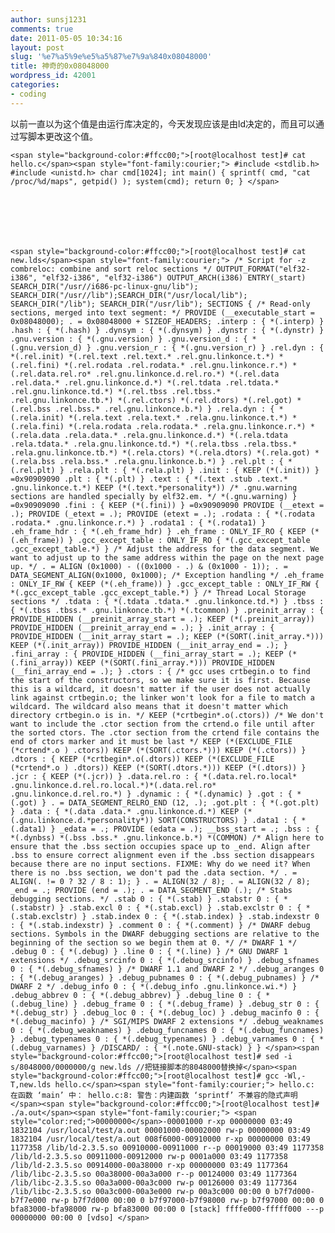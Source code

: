 ```yaml
---
author: sunsj1231
comments: true
date: 2011-05-05 10:34:16
layout: post
slug: '%e7%a5%9e%e5%a5%87%e7%9a%840x08048000'
title: 神奇的0x08048000
wordpress_id: 42001
categories:
- coding
---
```


以前一直以为这个值是由运行库决定的，今天发现应该是由ld决定的，而且可以通过写脚本更改这个值。

<!-- more -->

    
    <span style="background-color:#ffcc00;">[root@localhost test]# cat hello.c</span><span style="font-family:courier;"> #include <stdlib.h> #include <unistd.h> char cmd[1024]; int main() { sprintf( cmd, "cat /proc/%d/maps", getpid() ); system(cmd); return 0; } </span>






    
    <span style="background-color:#ffcc00;">[root@localhost test]# cat new.lds</span><span style="font-family:courier;"> /* Script for -z combreloc: combine and sort reloc sections */ OUTPUT_FORMAT("elf32-i386", "elf32-i386", "elf32-i386") OUTPUT_ARCH(i386) ENTRY(_start) SEARCH_DIR("/usr//i686-pc-linux-gnu/lib"); SEARCH_DIR("/usr//lib");SEARCH_DIR("/usr/local/lib"); SEARCH_DIR("/lib"); SEARCH_DIR("/usr/lib"); SECTIONS { /* Read-only sections, merged into text segment: */ PROVIDE (__executable_start = 0x08048000); . = 0x08048000 + SIZEOF_HEADERS; .interp : { *(.interp) } .hash : { *(.hash) } .dynsym : { *(.dynsym) } .dynstr : { *(.dynstr) } .gnu.version : { *(.gnu.version) } .gnu.version_d : { *(.gnu.version_d) } .gnu.version_r : { *(.gnu.version_r) } .rel.dyn : { *(.rel.init) *(.rel.text .rel.text.* .rel.gnu.linkonce.t.*) *(.rel.fini) *(.rel.rodata .rel.rodata.* .rel.gnu.linkonce.r.*) *(.rel.data.rel.ro* .rel.gnu.linkonce.d.rel.ro.*) *(.rel.data .rel.data.* .rel.gnu.linkonce.d.*) *(.rel.tdata .rel.tdata.* .rel.gnu.linkonce.td.*) *(.rel.tbss .rel.tbss.* .rel.gnu.linkonce.tb.*) *(.rel.ctors) *(.rel.dtors) *(.rel.got) *(.rel.bss .rel.bss.* .rel.gnu.linkonce.b.*) } .rela.dyn : { *(.rela.init) *(.rela.text .rela.text.* .rela.gnu.linkonce.t.*) *(.rela.fini) *(.rela.rodata .rela.rodata.* .rela.gnu.linkonce.r.*) *(.rela.data .rela.data.* .rela.gnu.linkonce.d.*) *(.rela.tdata .rela.tdata.* .rela.gnu.linkonce.td.*) *(.rela.tbss .rela.tbss.* .rela.gnu.linkonce.tb.*) *(.rela.ctors) *(.rela.dtors) *(.rela.got) *(.rela.bss .rela.bss.* .rela.gnu.linkonce.b.*) } .rel.plt : { *(.rel.plt) } .rela.plt : { *(.rela.plt) } .init : { KEEP (*(.init)) } =0x90909090 .plt : { *(.plt) } .text : { *(.text .stub .text.* .gnu.linkonce.t.*) KEEP (*(.text.*personality*)) /* .gnu.warning sections are handled specially by elf32.em. */ *(.gnu.warning) } =0x90909090 .fini : { KEEP (*(.fini)) } =0x90909090 PROVIDE (__etext = .); PROVIDE (_etext = .); PROVIDE (etext = .); .rodata : { *(.rodata .rodata.* .gnu.linkonce.r.*) } .rodata1 : { *(.rodata1) } .eh_frame_hdr : { *(.eh_frame_hdr) } .eh_frame : ONLY_IF_RO { KEEP (*(.eh_frame)) } .gcc_except_table : ONLY_IF_RO { *(.gcc_except_table .gcc_except_table.*) } /* Adjust the address for the data segment. We want to adjust up to the same address within the page on the next page up. */ . = ALIGN (0x1000) - ((0x1000 - .) & (0x1000 - 1)); . = DATA_SEGMENT_ALIGN(0x1000, 0x1000); /* Exception handling */ .eh_frame : ONLY_IF_RW { KEEP (*(.eh_frame)) } .gcc_except_table : ONLY_IF_RW { *(.gcc_except_table .gcc_except_table.*) } /* Thread Local Storage sections */ .tdata : { *(.tdata .tdata.* .gnu.linkonce.td.*) } .tbss : { *(.tbss .tbss.* .gnu.linkonce.tb.*) *(.tcommon) } .preinit_array : { PROVIDE_HIDDEN (__preinit_array_start = .); KEEP (*(.preinit_array)) PROVIDE_HIDDEN (__preinit_array_end = .); } .init_array : { PROVIDE_HIDDEN (__init_array_start = .); KEEP (*(SORT(.init_array.*))) KEEP (*(.init_array)) PROVIDE_HIDDEN (__init_array_end = .); } .fini_array : { PROVIDE_HIDDEN (__fini_array_start = .); KEEP (*(.fini_array)) KEEP (*(SORT(.fini_array.*))) PROVIDE_HIDDEN (__fini_array_end = .); } .ctors : { /* gcc uses crtbegin.o to find the start of the constructors, so we make sure it is first. Because this is a wildcard, it doesn't matter if the user does not actually link against crtbegin.o; the linker won't look for a file to match a wildcard. The wildcard also means that it doesn't matter which directory crtbegin.o is in. */ KEEP (*crtbegin*.o(.ctors)) /* We don't want to include the .ctor section from the crtend.o file until after the sorted ctors. The .ctor section from the crtend file contains the end of ctors marker and it must be last */ KEEP (*(EXCLUDE_FILE (*crtend*.o ) .ctors)) KEEP (*(SORT(.ctors.*))) KEEP (*(.ctors)) } .dtors : { KEEP (*crtbegin*.o(.dtors)) KEEP (*(EXCLUDE_FILE (*crtend*.o ) .dtors)) KEEP (*(SORT(.dtors.*))) KEEP (*(.dtors)) } .jcr : { KEEP (*(.jcr)) } .data.rel.ro : { *(.data.rel.ro.local* .gnu.linkonce.d.rel.ro.local.*)*(.data.rel.ro* .gnu.linkonce.d.rel.ro.*) } .dynamic : { *(.dynamic) } .got : { *(.got) } . = DATA_SEGMENT_RELRO_END (12, .); .got.plt : { *(.got.plt) } .data : { *(.data .data.* .gnu.linkonce.d.*) KEEP (*(.gnu.linkonce.d.*personality*)) SORT(CONSTRUCTORS) } .data1 : { *(.data1) } _edata = .; PROVIDE (edata = .); __bss_start = .; .bss : { *(.dynbss) *(.bss .bss.* .gnu.linkonce.b.*) *(COMMON) /* Align here to ensure that the .bss section occupies space up to _end. Align after .bss to ensure correct alignment even if the .bss section disappears because there are no input sections. FIXME: Why do we need it? When there is no .bss section, we don't pad the .data section. */ . = ALIGN(. != 0 ? 32 / 8 : 1); } . = ALIGN(32 / 8); . = ALIGN(32 / 8); _end = .; PROVIDE (end = .); . = DATA_SEGMENT_END (.); /* Stabs debugging sections. */ .stab 0 : { *(.stab) } .stabstr 0 : { *(.stabstr) } .stab.excl 0 : { *(.stab.excl) } .stab.exclstr 0 : { *(.stab.exclstr) } .stab.index 0 : { *(.stab.index) } .stab.indexstr 0 : { *(.stab.indexstr) } .comment 0 : { *(.comment) } /* DWARF debug sections. Symbols in the DWARF debugging sections are relative to the beginning of the section so we begin them at 0. */ /* DWARF 1 */ .debug 0 : { *(.debug) } .line 0 : { *(.line) } /* GNU DWARF 1 extensions */ .debug_srcinfo 0 : { *(.debug_srcinfo) } .debug_sfnames 0 : { *(.debug_sfnames) } /* DWARF 1.1 and DWARF 2 */ .debug_aranges 0 : { *(.debug_aranges) } .debug_pubnames 0 : { *(.debug_pubnames) } /* DWARF 2 */ .debug_info 0 : { *(.debug_info .gnu.linkonce.wi.*) } .debug_abbrev 0 : { *(.debug_abbrev) } .debug_line 0 : { *(.debug_line) } .debug_frame 0 : { *(.debug_frame) } .debug_str 0 : { *(.debug_str) } .debug_loc 0 : { *(.debug_loc) } .debug_macinfo 0 : { *(.debug_macinfo) } /* SGI/MIPS DWARF 2 extensions */ .debug_weaknames 0 : { *(.debug_weaknames) } .debug_funcnames 0 : { *(.debug_funcnames) } .debug_typenames 0 : { *(.debug_typenames) } .debug_varnames 0 : { *(.debug_varnames) } /DISCARD/ : { *(.note.GNU-stack) } } </span><span style="background-color:#ffcc00;">[root@localhost test]# sed -i s/8048000/0000000/g new.lds //把链接脚本的8048000替换掉</span><span style="background-color:#ffcc00;">[root@localhost test]# gcc -Wl,-T,new.lds hello.c</span><span style="font-family:courier;"> hello.c: 在函数 ‘main’ 中： hello.c:8: 警告：内建函数 ‘sprintf’ 不兼容的隐式声明 </span><span style="background-color:#ffcc00;">[root@localhost test]# ./a.out</span><span style="font-family:courier;"> <span style="color:red;">00000000</span>-00001000 r-xp 00000000 03:49 1832104 /usr/local/test/a.out 00001000-00002000 rw-p 00000000 03:49 1832104 /usr/local/test/a.out 008f6000-00910000 r-xp 00000000 03:49 1177358 /lib/ld-2.3.5.so 00910000-00911000 r--p 00019000 03:49 1177358 /lib/ld-2.3.5.so 00911000-00912000 rw-p 0001a000 03:49 1177358 /lib/ld-2.3.5.so 00914000-00a38000 r-xp 00000000 03:49 1177364 /lib/libc-2.3.5.so 00a38000-00a3a000 r--p 00124000 03:49 1177364 /lib/libc-2.3.5.so 00a3a000-00a3c000 rw-p 00126000 03:49 1177364 /lib/libc-2.3.5.so 00a3c000-00a3e000 rw-p 00a3c000 00:00 0 b7f7d000-b7f7e000 rw-p b7f7d000 00:00 0 b7f97000-b7f98000 rw-p b7f97000 00:00 0 bfa83000-bfa98000 rw-p bfa83000 00:00 0 [stack] ffffe000-fffff000 ---p 00000000 00:00 0 [vdso] </span>



